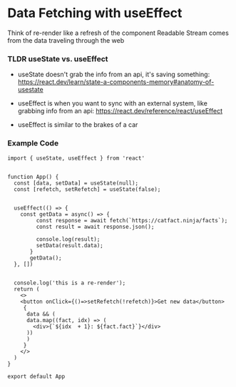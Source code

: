 # Data Fetching with useEffect

Think of re-render like a refresh of the component
Readable Stream comes from the data traveling through the web

### TLDR useState vs. useEffect
- useState doesn't grab the info from an api, it's saving something: https://react.dev/learn/state-a-components-memory#anatomy-of-usestate
- useEffect is when you want to sync with an external system, like grabbing info from an api: https://react.dev/reference/react/useEffect

- useEffect is similar to the brakes of a car

### Example Code
```
import { useState, useEffect } from 'react'


function App() {
  const [data, setData] = useState(null);
  const [refetch, setRefetch] = useState(false);

  
  useEffect(() => {
    const getData = async() => {
         const response = await fetch(`https://catfact.ninja/facts`);
         const result = await response.json();
   
         console.log(result);
         setData(result.data);
       }
       getData();
  }, [])


  console.log('this is a re-render');
  return (
    <>
    <button onClick={()=>setRefetch(!refetch)}>Get new data</button>
     {
      data && (
      data.map((fact, idx) => (
        <div>{`${idx  + 1}: ${fact.fact}`}</div>
      ))
      )
     }
    </>
  )
}

export default App
```
